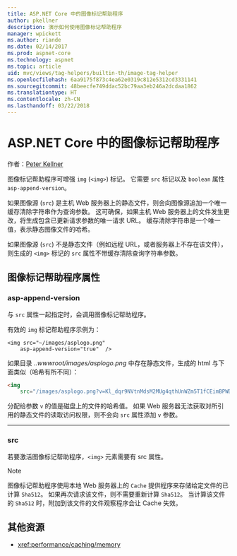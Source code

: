```yaml
---
title: ASP.NET Core 中的图像标记帮助程序
author: pkellner
description: 演示如何使用图像标记帮助程序
manager: wpickett
ms.author: riande
ms.date: 02/14/2017
ms.prod: aspnet-core
ms.technology: aspnet
ms.topic: article
uid: mvc/views/tag-helpers/builtin-th/image-tag-helper
ms.openlocfilehash: 6aa9175f873c4ea62e0319c812e5312cd3331141
ms.sourcegitcommit: 48beecfe749ddac52bc79aa3eb246a2dcdaa1862
ms.translationtype: HT
ms.contentlocale: zh-CN
ms.lasthandoff: 03/22/2018
---
```

# <a name="image-tag-helper-in-aspnet-core"></a>ASP.NET Core 中的图像标记帮助程序

作者：[Peter Kellner](http://peterkellner.net) 

图像标记帮助程序可增强 `img` (`<img>`) 标记。 它需要 `src` 标记以及 `boolean` 属性 `asp-append-version`。

如果图像源 (`src`) 是主机 Web 服务器上的静态文件，则会向图像源追加一个唯一缓存清除字符串作为查询参数。 这可确保，如果主机 Web 服务器上的文件发生更改，将生成包含已更新请求参数的唯一请求 URL。 缓存清除字符串是一个唯一值，表示静态图像文件的哈希。

如果图像源 (`src`) 不是静态文件（例如远程 URL，或者服务器上不存在该文件），则生成的 `<img>` 标记的 `src` 属性不带缓存清除查询字符串参数。

## <a name="image-tag-helper-attributes"></a>图像标记帮助程序属性


### <a name="asp-append-version"></a>asp-append-version

与 `src` 属性一起指定时，会调用图像标记帮助程序。

有效的 `img` 标记帮助程序示例为：

```cshtml
<img src="~/images/asplogo.png" 
    asp-append-version="true"  />
```

如果目录 *..wwwroot/images/asplogo.png* 中存在静态文件，生成的 html 与下面类似（哈希有所不同）：

```html
<img 
    src="/images/asplogo.png?v=Kl_dqr9NVtnMdsM2MUg4qthUnWZm5T1fCEimBPWDNgM"/>
```

分配给参数 `v` 的值是磁盘上的文件的哈希值。 如果 Web 服务器无法获取对所引用的静态文件的读取访问权限，则不会向 `src` 属性添加 `v` 参数。

- - -

### <a name="src"></a>src

若要激活图像标记帮助程序，`<img>` 元素需要有 src 属性。 

> [!NOTE]
> 图像标记帮助程序使用本地 Web 服务器上的 `Cache` 提供程序来存储给定文件的已计算 `Sha512`。 如果再次请求该文件，则不需要重新计算 `Sha512`。 当计算该文件的 `Sha512` 时，附加到该文件的文件观察程序会让 Cache 失效。

## <a name="additional-resources"></a>其他资源

* <xref:performance/caching/memory>
